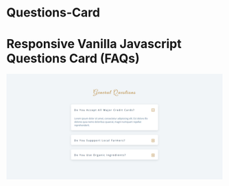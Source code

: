 # Questions-Card

# Responsive Vanilla Javascript Questions Card (FAQs)

![screen shot 1](./img/1.png)
